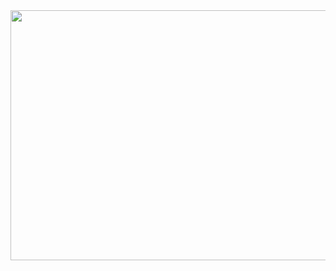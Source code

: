<img src="https://cutewallpaper.org/21/pixel-wallpaper-gif/Pixel-Wallpaper-animated-GIF-on-Imgur.gif" height="400" width="600">


